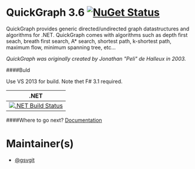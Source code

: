# QuickGraph 3.6 [![NuGet Status](http://img.shields.io/nuget/v/YC.QuickGraph.svg?style=flat)](https://www.nuget.org/packages/YC.QuickGraph/)
QuickGraph provides generic directed/undirected graph datastructures and algorithms for .NET.
QuickGraph comes with algorithms such as depth first seach, breath first search,
A* search, shortest path, k-shortest path, maximum flow, minimum spanning tree, etc...

*QuickGraph was originally created by Jonathan "Peli" de Halleux in 2003.*

####Buld

Use VS 2013 for build. Note thet F# 3.1 required.

| .NET |
|-----------------------------|
| [![.NET Build Status](https://img.shields.io/appveyor/ci/gsvgit/quickgraph/master.svg)](https://ci.appveyor.com/project/gsvgit/quickgraph) |


####Where to go next?
[Documentation](https://quickgraph.codeplex.com/documentation)

# Maintainer(s)

- [@gsvgit](https://github.com/gsvgit)

